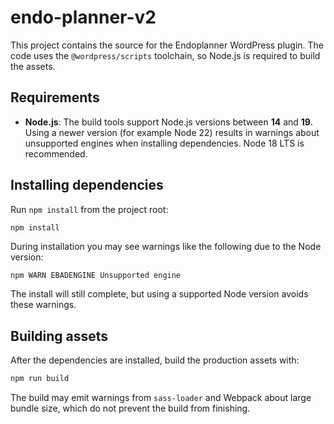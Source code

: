 # endo-planner-v2

This project contains the source for the Endoplanner WordPress plugin. The code
uses the `@wordpress/scripts` toolchain, so Node.js is required to build the
assets.

## Requirements

- **Node.js**: The build tools support Node.js versions between **14** and
  **19**. Using a newer version (for example Node 22) results in warnings about
  unsupported engines when installing dependencies. Node 18 LTS is recommended.

## Installing dependencies

Run `npm install` from the project root:

```bash
npm install
```

During installation you may see warnings like the following due to the Node
version:

```
npm WARN EBADENGINE Unsupported engine
```

The install will still complete, but using a supported Node version avoids these
warnings.

## Building assets

After the dependencies are installed, build the production assets with:

```bash
npm run build
```

The build may emit warnings from `sass-loader` and Webpack about large bundle
size, which do not prevent the build from finishing.

